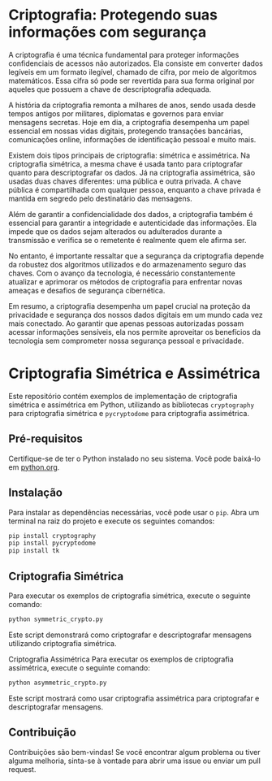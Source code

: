 # Criptografia: Protegendo suas informações com segurança

A criptografia é uma técnica fundamental para proteger informações confidenciais de acessos não autorizados. Ela consiste em converter dados legíveis em um formato ilegível, chamado de cifra, por meio de algoritmos matemáticos. Essa cifra só pode ser revertida para sua forma original por aqueles que possuem a chave de descriptografia adequada.

A história da criptografia remonta a milhares de anos, sendo usada desde tempos antigos por militares, diplomatas e governos para enviar mensagens secretas. Hoje em dia, a criptografia desempenha um papel essencial em nossas vidas digitais, protegendo transações bancárias, comunicações online, informações de identificação pessoal e muito mais.

Existem dois tipos principais de criptografia: simétrica e assimétrica. Na criptografia simétrica, a mesma chave é usada tanto para criptografar quanto para descriptografar os dados. Já na criptografia assimétrica, são usadas duas chaves diferentes: uma pública e outra privada. A chave pública é compartilhada com qualquer pessoa, enquanto a chave privada é mantida em segredo pelo destinatário das mensagens.

Além de garantir a confidencialidade dos dados, a criptografia também é essencial para garantir a integridade e autenticidade das informações. Ela impede que os dados sejam alterados ou adulterados durante a transmissão e verifica se o remetente é realmente quem ele afirma ser.

No entanto, é importante ressaltar que a segurança da criptografia depende da robustez dos algoritmos utilizados e do armazenamento seguro das chaves. Com o avanço da tecnologia, é necessário constantemente atualizar e aprimorar os métodos de criptografia para enfrentar novas ameaças e desafios de segurança cibernética.

Em resumo, a criptografia desempenha um papel crucial na proteção da privacidade e segurança dos nossos dados digitais em um mundo cada vez mais conectado. Ao garantir que apenas pessoas autorizadas possam acessar informações sensíveis, ela nos permite aproveitar os benefícios da tecnologia sem comprometer nossa segurança pessoal e privacidade.

# Criptografia Simétrica e Assimétrica

Este repositório contém exemplos de implementação de criptografia simétrica e assimétrica em Python, utilizando as bibliotecas `cryptography` para criptografia simétrica e `pycryptodome` para criptografia assimétrica.

## Pré-requisitos

Certifique-se de ter o Python instalado no seu sistema. Você pode baixá-lo em [python.org](https://www.python.org/downloads/).

## Instalação

Para instalar as dependências necessárias, você pode usar o `pip`. Abra um terminal na raiz do projeto e execute os seguintes comandos:

```bash
pip install cryptography
pip install pycryptodome
pip install tk
```

## Criptografia Simétrica
Para executar os exemplos de criptografia simétrica, execute o seguinte comando:

```bash
python symmetric_crypto.py
```

Este script demonstrará como criptografar e descriptografar mensagens utilizando criptografia simétrica.

Criptografia Assimétrica
Para executar os exemplos de criptografia assimétrica, execute o seguinte comando:

```bash
python asymmetric_crypto.py
```

Este script mostrará como usar criptografia assimétrica para criptografar e descriptografar mensagens.

## Contribuição

Contribuições são bem-vindas! Se você encontrar algum problema ou tiver alguma melhoria, sinta-se à vontade para abrir uma issue ou enviar um pull request.


